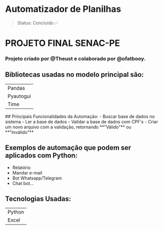 <h1>Automatizador de Planilhas</h1>

> Status: Concluído ✅

<h1> PROJETO FINAL SENAC-PE </h1>

### Projeto criado por @Theust e colaborado por @ofatbooy.

## Bibliotecas usadas no modelo principal são:
<table>
  <tr>
    <td>
      Pandas
    </td>
  </tr>
  <tr>
    <td>
      Pyautogui
    </td>
  </tr>
  <tr>
    <td>
      Time
    </td>
  </tr>
</table>
## Principais Funcionalidades da Automação:
- Buscar base de dados no sistema
- Ler a base de dados
- Validar a base de dados com CPF's
- Criar um novo arquivo com a validação, retornando **"Válido"** ou **"Inválido"**

## Exemplos de automação que podem ser aplicados com Python:
- Relatório
- Mandar e-mail
- Bot Whatsapp/Telegram
- Chat bot...

## Tecnologias Usadas:
<table>
  <tr>
    <td>
      Python
    </td>
  </tr>
  <tr>
    <td>
      Excel
    </td>
  </tr>
</table>
